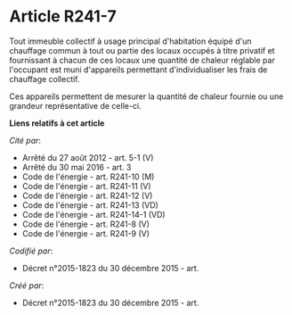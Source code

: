 # Article R241-7

Tout immeuble collectif à usage principal d'habitation équipé d'un chauffage commun à tout ou partie des locaux occupés à
titre privatif et fournissant à chacun de ces locaux une quantité de chaleur réglable par l'occupant est muni d'appareils
permettant d'individualiser les frais de chauffage collectif.

Ces appareils permettent de mesurer la quantité de chaleur fournie ou une grandeur représentative de celle-ci.

**Liens relatifs à cet article**

_Cité par_:

  - Arrêté du 27 août 2012 - art. 5-1 (V)
  - Arrêté du 30 mai 2016 - art. 3
  - Code de l'énergie - art. R241-10 (M)
  - Code de l'énergie - art. R241-11 (V)
  - Code de l'énergie - art. R241-12 (V)
  - Code de l'énergie - art. R241-13 (VD)
  - Code de l'énergie - art. R241-14-1 (VD)
  - Code de l'énergie - art. R241-8 (V)
  - Code de l'énergie - art. R241-9 (V)

_Codifié par_:

  - Décret n°2015-1823 du 30 décembre 2015 - art.

_Créé par_:

  - Décret n°2015-1823 du 30 décembre 2015 - art.
